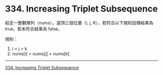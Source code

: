 # 334. Increasing Triplet Subsequence

給定一整數陣列（nums），選頂三個位置（i, j, K），若符合以下規則回傳結果為 true，若未符合結果為 false。

規則：
1. i < j < k
2. nums[i] < nums[j] < nums[k]
------
[334. Increasing Triplet Subsequence](https://leetcode.com/problems/increasing-triplet-subsequence)
